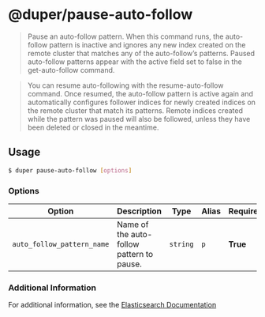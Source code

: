 # @duper/pause-auto-follow

> Pause an auto-follow pattern. When this command runs, the auto-follow pattern is inactive and ignores any new index created on the remote cluster that matches any of the auto-follow’s patterns. Paused auto-follow patterns appear with the active field set to false in the get-auto-follow command.

> You can resume auto-following with the resume-auto-follow command. Once resumed, the auto-follow pattern is active again and automatically configures follower indices for newly created indices on the remote cluster that match its patterns. Remote indices created while the pattern was paused will also be followed, unless they have been deleted or closed in the meantime.

## Usage

```sh
$ duper pause-auto-follow [options]
```

### Options

| Option | Description | Type | Alias | Required |
| -------- | ----------- | ------- | ------ | ------- |
| `auto_follow_pattern_name` | Name of the auto-follow pattern to pause. | `string` | `p` | **True** |

### Additional Information

For additional information, see the [Elasticsearch Documentation](https://www.elastic.co/guide/en/elasticsearch/reference/current/ccr-pause-auto-follow-pattern.html)
